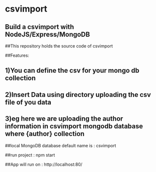 # csvimport

## Build a csvimport with NodeJS/Express/MongoDB

##This repository holds the source code of csvimport

##Features:

## 1)You can define the csv for your mongo db collection

## 2)Insert Data using directory uploading the csv file of you data

## 3)eg here we are uploading the author information in csvimport mongodb database where {author} collection

##local MongoDB database default name is : csvimport

##run project : npm start

##App will run on : http://localhost:80/
